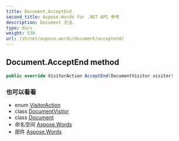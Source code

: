 ```yaml
---
title: Document.AcceptEnd
second_title: Aspose.Words for .NET API 参考
description: Document 方法. 
type: docs
weight: 530
url: /zh/net/aspose.words/document/acceptend/
---
```

## Document.AcceptEnd method

```csharp
public override VisitorAction AcceptEnd(DocumentVisitor visitor)
```

### 也可以看看

* enum [VisitorAction](../../visitoraction/)
* class [DocumentVisitor](../../documentvisitor/)
* class [Document](../)
* 命名空间 [Aspose.Words](../../document/)
* 部件 [Aspose.Words](../../../)


